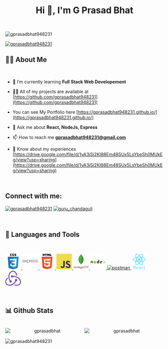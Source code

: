 <h1 align="center">Hi 👋, I'm G Prasad Bhat</h1>
<br/>
<p align="left"> <img src="https://komarev.com/ghpvc/?username=gprasadbhat948231&label=Profile%20views&color=0e75b6&style=flat" alt="gprasadbhat948231" /> </p>

<p align="left"> <a href="https://github.com/ryo-ma/github-profile-trophy"><img src="https://github-profile-trophy.vercel.app/?username=gprasadbhat948231" alt="gprasadbhat948231" /></a> </p>


## 🙋‍♂️ About Me 

<p align="left"> <a href="https://twitter.com/" target="blank"><img src="https://img.shields.io/twitter/follow/?logo=twitter&style=for-the-badge" alt="" /></a> </p>

- 🌱 I’m currently learning **Full Stack Web Developement**

- 👨‍💻 All of my projects are available at [https://github.com/gprasadbhat948231](https://github.com/gprasadbhat948231)

- You can see My Portfolio here [https://gprasadbhat948231.github.io/](https://gprasadbhat948231.github.io/)

- 💬 Ask me about **React, NodeJs, Express**

- 📫 How to reach me **gprasadbhat948231@gmail.com**

- 📄 Know about my experiences [https://drive.google.com/file/d/1vA3jSj2Kl88Em48SUx5LsYbeSh0MUkEg/view?usp=sharing](https://drive.google.com/file/d/1vA3jSj2Kl88Em48SUx5LsYbeSh0MUkEg/view?usp=sharing)

<br/>

## Connect with me:

<p align="left">
<a href="https://www.linkedin.com/in/g-prasad-bhat-1b1345155/" target="blank"><img align="center" src="https://raw.githubusercontent.com/rahuldkjain/github-profile-readme-generator/master/src/images/icons/Social/linked-in-alt.svg" alt="gprasadbhat948231" height="40" width="40" /></a>
 <a href="https://twitter.com/guru_chandaguli" target="blank"><img align="center" src="https://raw.githubusercontent.com/rahuldkjain/github-profile-readme-generator/master/src/images/icons/Social/twitter.svg" alt="guru_chandaguli" height="40" width="40" /></a>
</p>

<br/>

## 🚀 Languages and Tools
<br/>
<p align="left"> <a href="https://www.w3schools.com/css/" target="_blank" rel="noreferrer"> <img src="https://raw.githubusercontent.com/devicons/devicon/master/icons/css3/css3-original-wordmark.svg" alt="css3" width="50" height="50"/> </a> <a href="https://expressjs.com" target="_blank" rel="noreferrer"> <img src="https://raw.githubusercontent.com/devicons/devicon/master/icons/express/express-original-wordmark.svg" alt="express" width="50" height="50"/> </a> <a href="https://www.w3.org/html/" target="_blank" rel="noreferrer"> <img src="https://raw.githubusercontent.com/devicons/devicon/master/icons/html5/html5-original-wordmark.svg" alt="html5" width="50" height="50"/> </a> <a href="https://developer.mozilla.org/en-US/docs/Web/JavaScript" target="_blank" rel="noreferrer"> <img src="https://raw.githubusercontent.com/devicons/devicon/master/icons/javascript/javascript-original.svg" alt="javascript" width="50" height="50"/> </a> <a href="https://www.mongodb.com/" target="_blank" rel="noreferrer"> <img src="https://raw.githubusercontent.com/devicons/devicon/master/icons/mongodb/mongodb-original-wordmark.svg" alt="mongodb" width="50" height="50"/> </a> <a href="https://nodejs.org" target="_blank" rel="noreferrer"> <img src="https://raw.githubusercontent.com/devicons/devicon/master/icons/nodejs/nodejs-original-wordmark.svg" alt="nodejs" width="50" height="50"/> </a> <a href="https://postman.com" target="_blank" rel="noreferrer"> <img src="https://www.vectorlogo.zone/logos/getpostman/getpostman-icon.svg" alt="postman" width="50" height="50"/> </a> <a href="https://reactjs.org/" target="_blank" rel="noreferrer"> <img src="https://raw.githubusercontent.com/devicons/devicon/master/icons/react/react-original-wordmark.svg" alt="react" width="50" height="50"/> </a> <a href="https://redux.js.org" target="_blank" rel="noreferrer"> <img src="https://raw.githubusercontent.com/devicons/devicon/master/icons/redux/redux-original.svg" alt="redux" width="50" height="50"/> </a> </p>

<br/>

## 📊 Github Stats
<br/>
<div align="center" style="display: flex; flex-wrap: nowrap;">
    <img width="420" src="https://github-readme-stats.vercel.app/api/?username=gprasadbhat948231&show_icons=true&hide_border=true&include_all_commits=true" alt="gprasadbhat" />
    <img width="420" src="https://github-readme-streak-stats.herokuapp.com?user=gprasadbhat948231&hide_border=true" alt="gprasadbhat" />
</div>
<p><img align="center" src="https://github-readme-streak-stats.herokuapp.com/?user=gprasadbhat948231&" alt="gprasadbhat948231" /></p>
